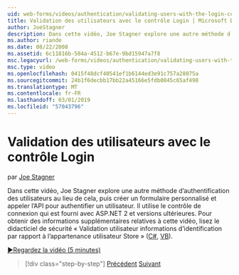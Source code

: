 ```yaml
---
uid: web-forms/videos/authentication/validating-users-with-the-login-control
title: Validation des utilisateurs avec le contrôle Login | Microsoft Docs
author: JoeStagner
description: Dans cette vidéo, Joe Stagner explore une autre méthode d’authentification des utilisateurs au lieu de cela, puis création d’un formulaire personnalisé et appeler l’API pour authentifier une utilisation...
ms.author: riande
ms.date: 08/22/2008
ms.assetid: 6c11816b-504a-4512-b67e-9bd15947a7f8
msc.legacyurl: /web-forms/videos/authentication/validating-users-with-the-login-control
msc.type: video
ms.openlocfilehash: 0415f48dcf40541ef1b6144ed3e91c757a28075a
ms.sourcegitcommit: 24b1f6decbb17bb22a45166e5fdb0845c65af498
ms.translationtype: MT
ms.contentlocale: fr-FR
ms.lasthandoff: 03/01/2019
ms.locfileid: "57043796"
---
```

<a name="validating-users-with-the-login-control"></a>Validation des utilisateurs avec le contrôle Login
====================
par [Joe Stagner](https://github.com/JoeStagner)

Dans cette vidéo, Joe Stagner explore une autre méthode d’authentification des utilisateurs au lieu de cela, puis créer un formulaire personnalisé et appeler l’API pour authentifier un utilisateur. Il utilise le contrôle de connexion qui est fourni avec ASP.NET 2 et versions ultérieures. Pour obtenir des informations supplémentaires relatives à cette vidéo, lisez le didacticiel de sécurité « Validation utilisateur informations d’identification par rapport à l’appartenance utilisateur Store » ([C#](../../overview/older-versions-security/membership/validating-user-credentials-against-the-membership-user-store-cs.md), [VB](../../overview/older-versions-security/membership/validating-user-credentials-against-the-membership-user-store-vb.md)).

[&#9654;Regardez la vidéo (5 minutes)](https://channel9.msdn.com/Blogs/ASP-NET-Site-Videos/validating-users-with-the-login-control)

> [!div class="step-by-step"]
> [Précédent](validating-users-manually.md)
> [Suivant](adding-users-to-your-membership-system.md)
